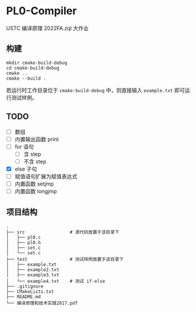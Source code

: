 # PL0-Compiler

USTC 编译原理 2022FA.zql 大作业

## 构建

```
mkdir cmake-build-debug
cd cmake-build-debug
cmake ..
cmake --build .
```

若运行时工作目录位于 `cmake-build-debug` 中，则直接输入 `example.txt` 即可运行测试样例。

## TODO

- [ ] 数组
- [ ] 内置输出函数 print
- [ ] for 语句
  - [ ] 含 step
  - [ ] 不含 step
- [x] else 子句
- [ ] 赋值语句扩展为赋值表达式
- [ ] 内置函数 setjmp
- [ ] 内置函数 longjmp

## 项目结构

```
.
├── src                 # 源代码放置于该目录下
│   ├── pl0.c
│   ├── pl0.h
│   ├── set.c
│   └── set.c
├── test                # 测试样例放置于该目录下
│   ├── example.txt
│   ├── example2.txt
│   ├── example3.txt
│   └── example4.txt    # 测试 if-else
├── .gitignore
├── CMakeLists.txt
├── README.md
└── 编译原理和技术实践2017.pdf
```